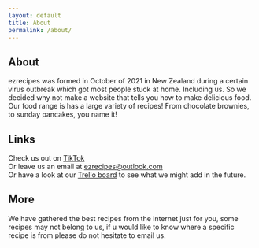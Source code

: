 ```yaml
---
layout: default
title: About
permalink: /about/
---
```


<article class="module color3">

  <h2>About</h2>

<p>ezrecipes was formed in October of 2021 in New Zealand during a certain virus outbreak which got most people stuck at home. Including us. So we decided why not make a website that tells you how to make delicious food.
<br>
Our food range is has a large variety of recipes! From chocolate brownies, to sunday pancakes, you name it!</p>

  <h2>Links</h2>

  <p>Check us out on <a href="https://tiktok.com/@ezrecipes.io">TikTok</a>
  <br>
  Or leave us an email at <a href="mailto:ezrecipes@outlook.com">ezrecipes@outlook.com</a>
  <br>
    Or have a look at our <a href="https://trello.com/b/0NQze4dY/ezrecipes">Trello board</a> to see what we might add in the future.</p>
  <h2>More</h2>
  <p>We have gathered the best recipes from the internet just for you, some recipes may not belong to us, if u would like to know where a specific recipe is from please do not hesitate to email us.</p>
</article>

